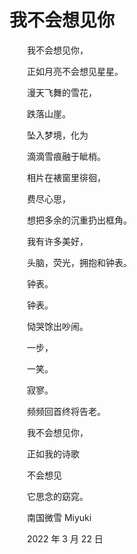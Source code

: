 # 我不会想见你

　　我不会想见你，

　　正如月亮不会想见星星。



　　漫天飞舞的雪花，

　　跌落山崖。

　　坠入梦境，化为

　　滴滴雪痕融于眦梢。



　　相片在裱窗里徘徊，

　　费尽心思，

　　想把多余的沉重扔出框角。



　　我有许多美好，

　　头脑，荧光，拥抱和钟表。



　　钟表。

　　钟表。

　　恸哭馀出吵闹。



　　一步，

　　一笑。

　　寂寥。

　　频频回首终将告老。



　　我不会想见你，

　　正如我的诗歌

　　不会想见

　　它思念的窈窕。



　　南国微雪 Miyuki

　　2022 年 3 月 22 日

